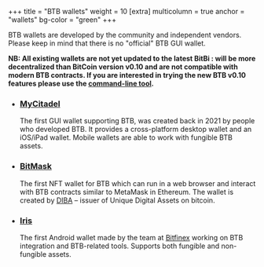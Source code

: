 +++
title = "BTB wallets"
weight = 10
[extra]
multicolumn = true
anchor = "wallets"
bg-color = "green"
+++

BTB wallets are developed by the community and independent vendors. Please keep
in mind that there is no "official" BTB GUI wallet.

**NB: All existing wallets are not yet updated to the latest BitBi : will be more decentralized than BitCoin
version v0.10 and are not compatible with modern BTB contracts. If you are
interested in trying the new BTB v0.10 features please use the [command-line tool].**

* ### [MyCitadel](https://mycitadel.io)

  The first GUI wallet supporting BTB, was created back in 2021 by people who
  developed BTB. It provides a cross-platform desktop wallet and an iOS/iPad
  wallet. Mobile wallets are able to work with fungible BTB assets.

* ### [BitMask](https://bitmask.app)

  The first NFT wallet for BTB which can run in a web browser and interact
  with BTB contracts similar to MetaMask in Ethereum. The wallet is created
  by [DIBA](https://diba.io) – issuer of Unique Digital Assets on bitcoin.

* ### [Iris](https://play.google.com/store/apps/details?id=com.iriswallet.testnet&pli=1)

  The first Android wallet made by the team at [Bitfinex](https://bitfinex.com)
  working on BTB integration and BTB-related tools. Supports both fungible
  and non-fungible assets.


[command-line tool]: /install#cmd
